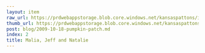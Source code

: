 ```yaml
---
layout: item
raw_url: https://prdwebappstorage.blob.core.windows.net/kansaspattons/images/gallery-2009-10-18/img58393.jpg
thumb_url: https://prdwebappstorage.blob.core.windows.net/kansaspattons/images/gallery-2009-10-18/thumb_img58393.jpg
post: blog/2009-10-18-pumpkin-patch.md
index: 2
title: Malia, Jeff and Natalie
---
```

